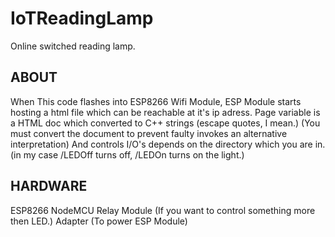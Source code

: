 # IoTReadingLamp
Online switched reading lamp.

## ABOUT
  When This code flashes into ESP8266 Wifi Module, ESP Module starts hosting a html file which can be reachable at it's ip adress.
  Page variable is a HTML doc which converted to C++ strings (escape quotes, I mean.) (You must convert the document to prevent faulty invokes an alternative interpretation)
  And controls I/O's depends on the directory which you are in. (in my case /LEDOff turns off, /LEDOn turns on the light.)
  
## HARDWARE
  ESP8266 NodeMCU
  Relay Module (If you want to control something more then LED.)
  Adapter (To power ESP Module)
